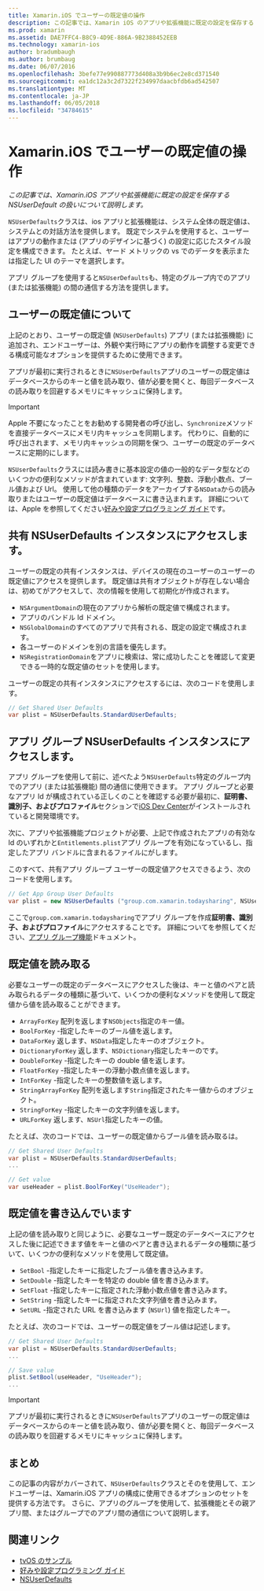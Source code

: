 ```yaml
---
title: Xamarin.iOS でユーザーの既定値の操作
description: この記事では、Xamarin iOS のアプリや拡張機能に既定の設定を保存する NSUserDefaults の扱いについて説明します。 高レベルで NSUserDefaults をについて説明し、値を読み書きする方法について説明します。
ms.prod: xamarin
ms.assetid: DAE7FFC4-B8C9-4D9E-886A-9B2388452EEB
ms.technology: xamarin-ios
author: bradumbaugh
ms.author: brumbaug
ms.date: 06/07/2016
ms.openlocfilehash: 3befe77e990887773d408a3b9b6ec2e8cd371540
ms.sourcegitcommit: ea1dc12a3c2d7322f234997daacbfdb6ad542507
ms.translationtype: MT
ms.contentlocale: ja-JP
ms.lasthandoff: 06/05/2018
ms.locfileid: "34784615"
---
```

# <a name="working-with-user-defaults-in-xamarinios"></a>Xamarin.iOS でユーザーの既定値の操作

_この記事では、Xamarin.iOS アプリや拡張機能に既定の設定を保存する NSUserDefault の扱いについて説明します。_


`NSUserDefaults`クラスは、ios アプリと拡張機能は、システム全体の既定値は、システムとの対話方法を提供します。 既定でシステムを使用すると、ユーザーはアプリの動作または (アプリのデザインに基づく) の設定に応じたスタイル設定を構成できます。 たとえば、ヤード メトリックの vs でのデータを表示または指定した UI のテーマを選択します。

アプリ グループを使用すると`NSUserDefaults`も、特定のグループ内でのアプリ (または拡張機能) の間の通信する方法を提供します。

<a name="About-User-Defaults" />

## <a name="about-user-defaults"></a>ユーザーの既定値について

上記のとおり、ユーザーの既定値 (`NSUserDefaults`) アプリ (または拡張機能) に追加され、エンドユーザーは、外観や実行時にアプリの動作を調整する変更できる構成可能なオプションを提供するために使用できます。

アプリが最初に実行されるときに`NSUserDefaults`アプリのユーザーの既定値はデータベースからのキーと値を読み取り、値が必要を開くと、毎回データベースの読み取りを回避するメモリにキャッシュに保持します。 

> [!IMPORTANT]
> Apple 不要になったことをお勧めする開発者の呼び出し、`Synchronize`メソッドを直接データベースにメモリ内キャッシュを同期します。 代わりに、自動的に呼び出されます、メモリ内キャッシュの同期を保つ、ユーザーの既定のデータベースに定期的にします。

`NSUserDefaults`クラスには読み書きに基本設定の値の一般的なデータ型などのいくつかの便利なメソッドが含まれています: 文字列、整数、浮動小数点、ブール値および Url。 使用して他の種類のデータをアーカイブする`NSData`からの読み取りまたはユーザーの既定値はデータベースに書き込まれます。 詳細については、Apple を参照してください[好みや設定プログラミング ガイド](https://developer.apple.com/library/mac/documentation/Cocoa/Conceptual/UserDefaults/Introduction/Introduction.html#//apple_ref/doc/uid/10000059i)です。

<a name="Accessing-the-Shared-NSUserDefaults-Instance" />

## <a name="accessing-the-shared-nsuserdefaults-instance"></a>共有 NSUserDefaults インスタンスにアクセスします。 

ユーザーの既定の共有インスタンスは、デバイスの現在のユーザーのユーザーの既定値にアクセスを提供します。 既定値は共有オブジェクトが存在しない場合は、初めてがアクセスして、次の情報を使用して初期化が作成されます。

- `NSArgumentDomain`の現在のアプリから解析の既定値で構成されます。
- アプリのバンドル Id ドメイン。
- `NSGlobalDomain`のすべてのアプリで共有される、既定の設定で構成されます。
- 各ユーザーのドメインを別の言語を優先します。
- `NSRegistrationDomain`をアプリに検索は、常に成功したことを確認して変更できる一時的な既定値のセットを使用します。

ユーザーの既定の共有インスタンスにアクセスするには、次のコードを使用します。

```csharp
// Get Shared User Defaults
var plist = NSUserDefaults.StandardUserDefaults;
```

<a name="Accessing-an-App-Group-NSUserDefaults-Instance" />

## <a name="accessing-an-app-group-nsuserdefaults-instance"></a>アプリ グループ NSUserDefaults インスタンスにアクセスします。

アプリ グループを使用して前に、述べたよう`NSUserDefaults`特定のグループ内でのアプリ (または拡張機能) 間の通信に使用できます。 アプリ グループと必要なアプリ Id が構成されている正しくのことを確認する必要が最初に、**証明書、識別子、およびプロファイル**セクションで[iOS Dev Center](https://developer.apple.com/devcenter/ios/)がインストールされていると開発環境です。

次に、アプリや拡張機能プロジェクトが必要、上記で作成されたアプリの有効な Id のいずれかと`Entitlements.plist`アプリ グループを有効になっているし、指定したアプリ バンドルに含まれるファイルにがします。

このすべて、共有アプリ グループ ユーザーの既定値アクセスできるよう、次のコードを使用します。

```csharp
// Get App Group User Defaults
var plist = new NSUserDefaults ("group.com.xamarin.todaysharing", NSUserDefaultsType.SuiteName);
```

ここで`group.com.xamarin.todaysharing`でアプリ グループを作成**証明書、識別子、およびプロファイル**にアクセスすることです。 詳細についてを参照してください、[アプリ グループ機能](~/ios/deploy-test/provisioning/capabilities/app-groups-capabilities.md)ドキュメント。

<a name="Reading-Default-Values" />

## <a name="reading-default-values"></a>既定値を読み取る

必要なユーザーの既定のデータベースにアクセスした後は、キーと値のペアと読み取られるデータの種類に基づいて、いくつかの便利なメソッドを使用して既定値から値を読み取ることができます。

- `ArrayForKey` 配列を返します`NSObjects`指定のキー値。
- `BoolForKey` -指定したキーのブール値を返します。
- `DataForKey` 返します、`NSData`指定したキーのオブジェクト。
- `DictionaryForKey` 返します、`NSDictionary`指定したキーのです。
- `DoubleForKey` -指定したキーの double 値を返します。
- `FloatForKey` -指定したキーの浮動小数点値を返します。
- `IntForKey` -指定したキーの整数値を返します。
- `StringArrayForKey` 配列を返します`String`指定されたキー値からのオブジェクト。
- `StringForKey` -指定したキーの文字列値を返します。
- `URLForKey` 返します、`NSUrl`指定したキーの値。

たとえば、次のコードでは、ユーザーの既定値からブール値を読み取るは。

```csharp
// Get Shared User Defaults
var plist = NSUserDefaults.StandardUserDefaults;
...

// Get value
var useHeader = plist.BoolForKey("UseHeader");

```

<a name="Writing-Default-Values" />

## <a name="writing-default-values"></a>既定値を書き込んでいます

上記の値を読み取りと同じように、必要なユーザー既定のデータベースにアクセスした後に記述できます値をキーと値のペアと書き込まれるデータの種類に基づいて、いくつかの便利なメソッドを使用して既定値。

- `SetBool` -指定したキーに指定したブール値を書き込みます。
- `SetDouble` -指定したキーを特定の double 値を書き込みます。
- `SetFloat` -指定したキーに指定された浮動小数点値を書き込みます。
- `SetString` -指定したキーに指定された文字列値を書き込みます。
- `SetURL` -指定された URL を書き込みます (`NSUrl`) 値を指定したキー。

たとえば、次のコードでは、ユーザーの既定値をブール値は記述します。

```csharp
// Get Shared User Defaults
var plist = NSUserDefaults.StandardUserDefaults;
...

// Save value
plist.SetBool(useHeader, "UseHeader");
...

```

> [!IMPORTANT]
> アプリが最初に実行されるときに`NSUserDefaults`アプリのユーザーの既定値はデータベースからのキーと値を読み取り、値が必要を開くと、毎回データベースの読み取りを回避するメモリにキャッシュに保持します。



<a name="Summary" />

## <a name="summary"></a>まとめ

この記事の内容がカバーされて、`NSUserDefaults`クラスとそのを使用して、エンドユーザーは、Xamarin.iOS アプリの構成に使用できるオプションのセットを提供する方法です。 さらに、アプリのグループを使用して、拡張機能とその親アプリ間、またはグループでのアプリ間の通信について説明します。


## <a name="related-links"></a>関連リンク

- [tvOS のサンプル](https://developer.xamarin.com/samples/tvos/all/)
- [好みや設定プログラミング ガイド](https://developer.apple.com/library/mac/documentation/Cocoa/Conceptual/UserDefaults/Introduction/Introduction.html#//apple_ref/doc/uid/10000059i)
- [NSUserDefaults](https://developer.apple.com/library/mac/documentation/Cocoa/Reference/Foundation/Classes/NSUserDefaults_Class/#//apple_ref/doc/constant_group/NSUserDefaults_Domains)
